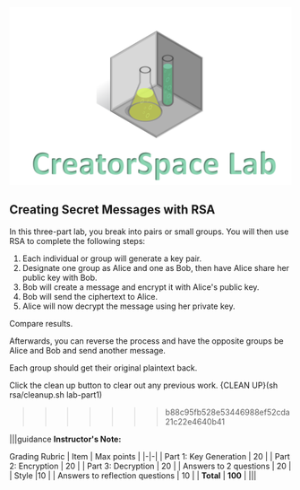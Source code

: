 <figure class="snippetimg" style="margin: 0 auto;width:100%">
  <img src=".guides/img/LabIntro.PNG">
  </figure>


## Creating Secret Messages with RSA
In this three-part lab, you break into pairs or small groups. You will then use RSA to complete the following steps:

1. Each individual or group will generate a key pair.
1. Designate one group as Alice and one as Bob, then have Alice share her public key with Bob.
1. Bob will create a message and encrypt it with Alice's public key.
1. Bob will send the ciphertext to Alice.
1. Alice will now decrypt the message using her private key.

Compare results.

Afterwards, you can reverse the process and have the opposite groups be Alice and Bob and send another message.

Each group should get their original plaintext back.

Click the clean up button to clear out any previous work.
{CLEAN UP}(sh rsa/cleanup.sh lab-part1)


>>>>>>> b88c95fb528e53446988ef52cda21c22e4640b41

|||guidance
**Instructor's Note:**

Grading Rubric
| Item | Max points |
|-|-|
| Part 1: Key Generation |	20 |
| Part 2: Encryption |	20 |
| Part 3: Decryption |	20 |
| Answers to 2 questions	| 20 |
| Style	|10 |
| Answers to reflection questions	| 10 |
| **Total** | **100** |
|||
